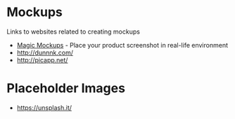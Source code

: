 # Mockups

Links to websites related to creating mockups

* [Magic Mockups](http://magicmockups.com/) - Place your product screenshot in real-life environment
* http://dunnnk.com/
* http://picapp.net/


# Placeholder Images
* https://unsplash.it/
